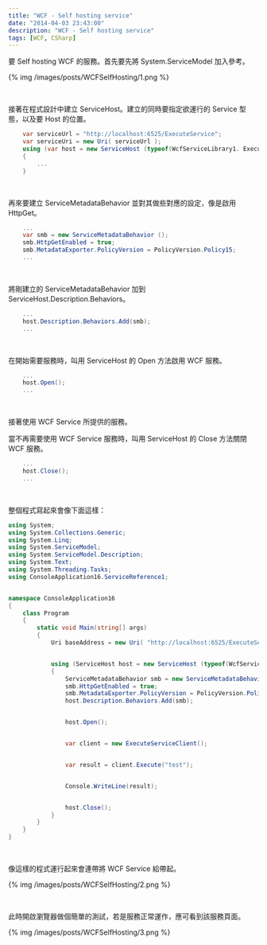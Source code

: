 ```yaml
---
title: "WCF - Self hosting service"
date: "2014-04-03 23:43:00"
description: "WCF - Self hosting service"
tags: [WCF, CSharp]
---
```



要 Self hosting WCF 的服務。首先要先將 System.ServiceModel 加入參考。  

<!-- More -->

{% img /images/posts/WCFSelfHosting/1.png %}

<br/>

接著在程式設計中建立 ServiceHost。建立的同時要指定欲運行的 Service 型態，以及要 Host 的位置。 

```c#
    var serviceUrl = "http://localhost:6525/ExecuteService";
    var serviceUri = new Uri( serviceUrl );
    using (var host = new ServiceHost (typeof(WcfServiceLibrary1. ExecuteService), serviceUri))
    {
        ...
    }
```

<br/>

再來要建立 ServiceMetadataBehavior 並對其做些對應的設定，像是啟用 HttpGet。 

```c#
    ...
    var smb = new ServiceMetadataBehavior ();
    smb.HttpGetEnabled = true;
    smb.MetadataExporter.PolicyVersion = PolicyVersion.Policy15;
    ...
```

<br/>

將剛建立的 ServiceMetadataBehavior 加到 ServiceHost.Description.Behaviors。

```c#
    ...
    host.Description.Behaviors.Add(smb);
    ...
```

<br/>

在開始需要服務時，叫用 ServiceHost 的 Open 方法啟用 WCF 服務。  

```c#
    ...
    host.Open();
    ...
```

<br/>

接著使用 WCF Service 所提供的服務。 

當不再需要使用 WCF Service 服務時，叫用 ServiceHost 的 Close 方法關閉 WCF 服務。  

```c#
    ...
    host.Close();
    ...
```

<br/>

整個程式寫起來會像下面這樣： 

```c#
using System;
using System.Collections.Generic;
using System.Linq;
using System.ServiceModel;
using System.ServiceModel.Description;
using System.Text;
using System.Threading.Tasks;
using ConsoleApplication16.ServiceReference1;


namespace ConsoleApplication16
{
    class Program
    {
        static void Main(string[] args)
        {
            Uri baseAddress = new Uri( "http://localhost:6525/ExecuteService" );


            using (ServiceHost host = new ServiceHost (typeof(WcfServiceLibrary1. ExecuteService), baseAddress))
            {
                ServiceMetadataBehavior smb = new ServiceMetadataBehavior ();
                smb.HttpGetEnabled = true;
                smb.MetadataExporter.PolicyVersion = PolicyVersion.Policy15;
                host.Description.Behaviors.Add(smb);


                host.Open();


                var client = new ExecuteServiceClient();


                var result = client.Execute("test");


                Console.WriteLine(result);


                host.Close();
            }
        }
    }
}
```

<br/>

像這樣的程式運行起來會連帶將 WCF Service 給帶起。

{% img /images/posts/WCFSelfHosting/2.png %}

<br/>

此時開啟瀏覽器做個簡單的測試，若是服務正常運作，應可看到該服務頁面。

{% img /images/posts/WCFSelfHosting/3.png %}

